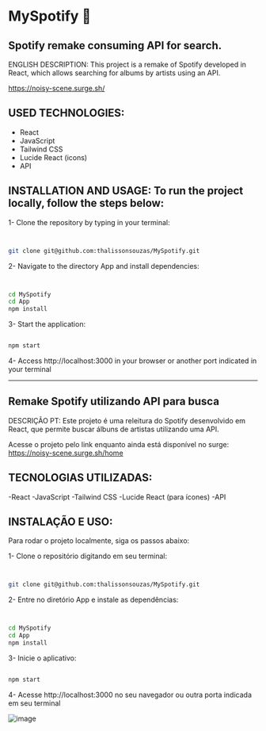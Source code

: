 # MySpotify 🎵
## Spotify remake consuming API for search.


ENGLISH DESCRIPTION: This project is a remake of Spotify developed in React, which allows searching for albums by artists using an API.

https://noisy-scene.surge.sh/

## USED TECHNOLOGIES: 

- React
- JavaScript
- Tailwind CSS
- Lucide React (icons)
- API

## INSTALLATION AND USAGE: To run the project locally, follow the steps below:

1- Clone the repository by typing in your terminal: 
```bash


git clone git@github.com:thalissonsouzas/MySpotify.git
```

2- Navigate to the directory App and install dependencies:

```bash


cd MySpotify 
cd App
npm install
```


3- Start the application:

```bash

npm start
```

4- Access http://localhost:3000 in your browser or another port indicated in your terminal

____________________________________________________________________________________________________________________________

## Remake Spotify utilizando API para busca

DESCRIÇÃO PT:
Este projeto é uma releitura do Spotify desenvolvido em React, que permite buscar álbuns de artistas utilizando uma API.

Acesse o projeto pelo link enquanto ainda está disponível no surge:  
https://noisy-scene.surge.sh/home

## TECNOLOGIAS UTILIZADAS:
  -React
  -JavaScript
  -Tailwind CSS
  -Lucide React (para ícones)
  -API 

## INSTALAÇÃO E USO:
Para rodar o projeto localmente, siga os passos abaixo:

  1- Clone o repositório digitando em seu terminal:

  ```bash


git clone git@github.com:thalissonsouzas/MySpotify.git
```

  2- Entre no diretório App e instale as dependências:

```bash


cd MySpotify 
cd App
npm install
```

  3- Inicie o aplicativo:

```bash

npm start
```

  4- Acesse http://localhost:3000 no seu navegador ou outra porta indicada em seu terminal



![image](https://github.com/thalissonsouzas/MySpotify/assets/122633459/0a971e5c-ecbe-4f21-a81f-ceb3d7b63e4c)

